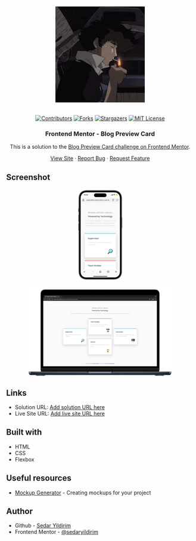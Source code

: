 <br />
<div align="center">
    <img src="/assets/images/200w.gif" alt="Logo">
  </a>
  <br />
  <br />

[![Contributors][contributors-shield]][contributors-url]
[![Forks][forks-shield]][forks-url]
[![Stargazers][stars-shield]][stars-url]
[![MIT License][license-shield]][license-url]

<h3 align="center">Frontend Mentor - Blog Preview Card</h3>

This is a solution to the [Blog Preview Card challenge on Frontend Mentor](hhttps://www.frontendmentor.io/challenges/blog-preview-card-ckPaj01IcS).

  <p align="center">   
    <a href="https://sedaryildirim.github.io/blog-preview-card-main/">View Site</a>
    ·
    <a href="https://github.com/sedaryildirim/blog-preview-card-main/issues">Report Bug</a>
    ·
    <a href="https://github.com/sedaryildirim/blog-preview-card-main/issues">Request Feature</a>
  </p>
</div>


## Screenshot

<div align="center">

![Mobile](./assets/images/mobile.png)
![Desktop](./assets/images/desktop.png)
</div>

## Links

- Solution URL: [Add solution URL here](https://github.com/sedaryildirim/blog-preview-card-main)
- Live Site URL: [Add live site URL here](https://sedaryildirim.github.io/blog-preview-card-main/)

## Built with

- HTML
- CSS
- Flexbox

## Useful resources

- [Mockup Generator](https://mockuphone.com/) - Creating mockups for your project

## Author

- Github - [Sedar Yildirim](https://github.com/sedaryildirim)
- Frontend Mentor - [@sedaryildirim](https://www.frontendmentor.io/profile/sedaryildirim)

<!-- MARKDOWN LINKS & IMAGES -->
<!-- https://www.markdownguide.org/basic-syntax/#reference-style-links -->
[contributors-shield]: https://img.shields.io/github/contributors/sedaryildirim/blog-preview-card-main.svg?style=for-the-badge
[contributors-url]: https://github.com/sedaryildirim/blog-preview-card-main/graphs/contributors
[forks-shield]: https://img.shields.io/github/forks/sedaryildirim/blog-preview-card-main.svg?style=for-the-badge
[forks-url]: https://github.com/sedaryildirim/blog-preview-card-main/network/members
[stars-shield]: https://img.shields.io/github/stars/sedaryildirim/blog-preview-card-main.svg?style=for-the-badge
[stars-url]: https://github.com/sedaryildirim/blog-preview-card-main/stargazers
[license-shield]: https://img.shields.io/github/license/sedaryildirim/blog-preview-card-main.svg?style=for-the-badge
[license-url]: https://github.com/sedaryildirim/blog-preview-card-main/blob/main/LICENSE.txt
[product-screenshot]: imgs/screenshot.png
